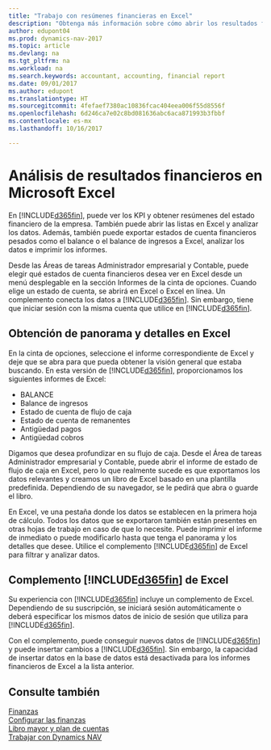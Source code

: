 ```yaml
---
title: "Trabajo con resúmenes financieras en Excel"
description: "Obtenga más información sobre cómo abrir los resultados financieros en Microsoft Excel desde Dynamics NAV para un mejor análisis."
author: edupont04
ms.prod: dynamics-nav-2017
ms.topic: article
ms.devlang: na
ms.tgt_pltfrm: na
ms.workload: na
ms.search.keywords: accountant, accounting, financial report
ms.date: 09/01/2017
ms.author: edupont
ms.translationtype: HT
ms.sourcegitcommit: 4fefaef7380ac10836fcac404eea006f55d8556f
ms.openlocfilehash: 6d246ca7e02c8bd081636abc6aca871993b3fbbf
ms.contentlocale: es-mx
ms.lasthandoff: 10/16/2017

---
```

# <a name="analyzing-financial-statements-in-microsoft-excel"></a>Análisis de resultados financieros en Microsoft Excel
En [!INCLUDE[d365fin](includes/d365fin_md.md)], puede ver los KPI y obtener resúmenes del estado financiero de la empresa. También puede abrir las listas en Excel y analizar los datos. Además, también puede exportar estados de cuenta financieros pesados como el balance o el balance de ingresos a Excel, analizar los datos e imprimir los informes.  

Desde las Áreas de tareas Administrador empresarial y Contable, puede elegir qué estados de cuenta financieros desea ver en Excel desde un menú desplegable en la sección Informes de la cinta de opciones. Cuando elige un estado de cuenta, se abrirá en Excel o Excel en línea. Un complemento conecta los datos a [!INCLUDE[d365fin](includes/d365fin_md.md)]. Sin embargo, tiene que iniciar sesión con la misma cuenta que utilice en [!INCLUDE[d365fin](includes/d365fin_md.md)].  

## <a name="getting-the-overview-and-the-details-in-excel"></a>Obtención de panorama y detalles en Excel
En la cinta de opciones, seleccione el informe correspondiente de Excel y deje que se abra para que pueda obtener la visión general que estaba buscando. En esta versión de [!INCLUDE[d365fin](includes/d365fin_md.md)], proporcionamos los siguientes informes de Excel:

- BALANCE  
- Balance de ingresos  
- Estado de cuenta de flujo de caja  
- Estado de cuenta de remanentes  
- Antigüedad pagos  
- Antigüedad cobros  

Digamos que desea profundizar en su flujo de caja. Desde el Área de tareas Administrador empresarial y Contable, puede abrir el informe de estado de flujo de caja en Excel, pero lo que realmente sucede es que exportamos los datos relevantes y creamos un libro de Excel basado en una plantilla predefinida. Dependiendo de su navegador, se le pedirá que abra o guarde el libro.  

En Excel, ve una pestaña donde los datos se establecen en la primera hoja de cálculo. Todos los datos que se exportaron también están presentes en otras hojas de trabajo en caso de que lo necesite. Puede imprimir el informe de inmediato o puede modificarlo hasta que tenga el panorama y los detalles que desee. Utilice el complemento [!INCLUDE[d365fin](includes/d365fin_md.md)] de Excel para filtrar y analizar datos.  

## <a name="the-included365finincludesd365finmdmd-excel-add-in"></a>Complemento [!INCLUDE[d365fin](includes/d365fin_md.md)] de Excel
Su experiencia con [!INCLUDE[d365fin](includes/d365fin_md.md)] incluye un complemento de Excel. Dependiendo de su suscripción, se iniciará sesión automáticamente o deberá especificar los mismos datos de inicio de sesión que utiliza para [!INCLUDE[d365fin](includes/d365fin_md.md)].  

Con el complemento, puede conseguir nuevos datos de [!INCLUDE[d365fin](includes/d365fin_md.md)] y puede insertar cambios a [!INCLUDE[d365fin](includes/d365fin_md.md)]. Sin embargo, la capacidad de insertar datos en la base de datos está desactivada para los informes financieros de Excel a la lista anterior.  

## <a name="see-also"></a>Consulte también
[Finanzas](finance.md)  
[Configurar las finanzas](finance-setup-finance.md)  
[Libro mayor y plan de cuentas](finance-general-ledger.md)  
[Trabajar con Dynamics NAV](ui-work-product.md)  

